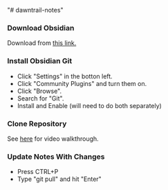 "# dawntrail-notes" 
### Download Obsidian
Download from [this link.](https://obsidian.md) 
### Install Obsidian Git
- Click "Settings" in the botton left.
- Click "Community Plugins" and turn them on.
- Click "Browse".
- Search for "Git".
- Install and Enable (will need to do both separately)
### Clone Repository
See [here](https://forum.obsidian.md/t/the-easiest-way-to-setup-obsidian-git-to-backup-notes/51429) for video walkthrough.

### Update Notes With Changes
- Press CTRL+P
- Type "git pull" and hit "Enter"

